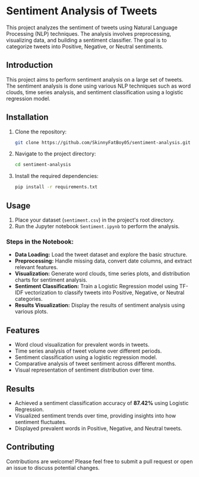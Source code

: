 # Sentiment Analysis of Tweets

This project analyzes the sentiment of tweets using Natural Language Processing (NLP) techniques. The analysis involves preprocessing, visualizing data, and building a sentiment classifier. The goal is to categorize tweets into Positive, Negative, or Neutral sentiments.

## Introduction

This project aims to perform sentiment analysis on a large set of tweets. The sentiment analysis is done using various NLP techniques such as word clouds, time series analysis, and sentiment classification using a logistic regression model.

## Installation

1. Clone the repository:
   ```bash
   git clone https://github.com/SkinnyFatBoy05/sentiment-analysis.git
   ```
2. Navigate to the project directory:
   ```bash
   cd sentiment-analysis
   ```
3. Install the required dependencies:
   ```bash
   pip install -r requirements.txt
   ```

## Usage

1. Place your dataset (`sentiment.csv`) in the project's root directory.
2. Run the Jupyter notebook `Sentiment.ipynb` to perform the analysis.

### Steps in the Notebook:

- **Data Loading:** Load the tweet dataset and explore the basic structure.
- **Preprocessing:** Handle missing data, convert date columns, and extract relevant features.
- **Visualization:** Generate word clouds, time series plots, and distribution charts for sentiment analysis.
- **Sentiment Classification:** Train a Logistic Regression model using TF-IDF vectorization to classify tweets into Positive, Negative, or Neutral categories.
- **Results Visualization:** Display the results of sentiment analysis using various plots.

## Features

- Word cloud visualization for prevalent words in tweets.
- Time series analysis of tweet volume over different periods.
- Sentiment classification using a logistic regression model.
- Comparative analysis of tweet sentiment across different months.
- Visual representation of sentiment distribution over time.

## Results

- Achieved a sentiment classification accuracy of **87.42%** using Logistic Regression.
- Visualized sentiment trends over time, providing insights into how sentiment fluctuates.
- Displayed prevalent words in Positive, Negative, and Neutral tweets.

## Contributing

Contributions are welcome! Please feel free to submit a pull request or open an issue to discuss potential changes.
